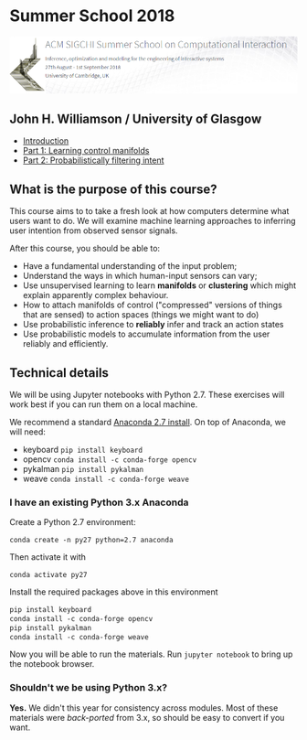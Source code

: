 # Summer School 2018

![logo](imgs/logo_full.PNG)

## John H. Williamson / University of Glasgow

* [Introduction](0_Introduction.ipynb)
* [Part 1: Learning control manifolds](1_Learning_Control_Manifolds.ipynb)
* [Part 2: Probabilistically filtering intent](2_Probabilistic_Filtering.ipynb)

## What is the purpose of this course?

This course aims to to take a fresh look at how computers determine what users want to do. We will examine machine learning approaches to inferring user intention from observed sensor signals.

After this course, you should be able to:

* Have a fundamental understanding of the input problem;
* Understand the ways in which human-input sensors can vary;
* Use unsupervised learning to learn **manifolds** or **clustering** which might explain apparently complex behaviour.
* How to attach manifolds of control ("compressed" versions of things that are sensed) to action spaces (things we might want to do)
* Use probabilistic inference to **reliably** infer and track an action states
* Use probabilistic models to accumulate information from the user reliably and efficiently.

## Technical details
We will be using Jupyter notebooks with Python 2.7. These exercises will work best if you can run them on a local machine.

We recommend a standard [Anaconda 2.7 install](https://www.anaconda.com/download/). On top of Anaconda, we will need:

* keyboard `pip install keyboard`
* opencv `conda install -c conda-forge opencv`
* pykalman `pip install pykalman`
* weave `conda install -c conda-forge weave`

### I have an existing Python 3.x Anaconda
Create a Python 2.7 environment:

    conda create -n py27 python=2.7 anaconda

Then activate it with

    conda activate py27

Install the required packages above in this environment

    pip install keyboard
    conda install -c conda-forge opencv
    pip install pykalman
    conda install -c conda-forge weave

Now you will be able to run the materials. Run `jupyter notebook` to bring up the notebook browser.

### Shouldn't we be using Python 3.x?
**Yes.** We didn't this year for consistency across modules. Most of these materials were *back-ported* from 3.x, so should be easy to convert if you want.
